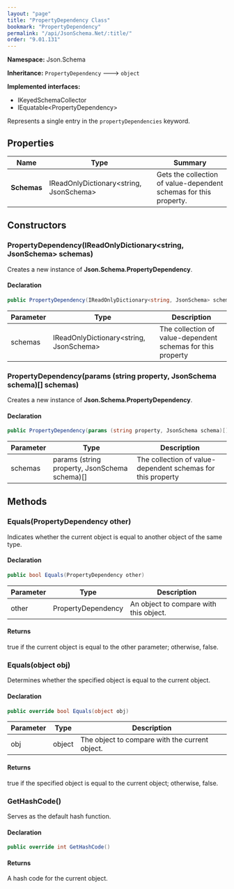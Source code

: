```yaml
---
layout: "page"
title: "PropertyDependency Class"
bookmark: "PropertyDependency"
permalink: "/api/JsonSchema.Net/:title/"
order: "9.01.131"
---
```

**Namespace:** Json.Schema

**Inheritance:**
`PropertyDependency`
 🡒 
`object`

**Implemented interfaces:**

- IKeyedSchemaCollector
- IEquatable\<PropertyDependency\>

Represents a single entry in the `propertyDependencies` keyword.

## Properties

| Name | Type | Summary |
|---|---|---|
| **Schemas** | IReadOnlyDictionary\<string, JsonSchema\> | Gets the collection of value-dependent schemas for this property. |

## Constructors

### PropertyDependency(IReadOnlyDictionary\<string, JsonSchema\> schemas)

Creates a new instance of **Json.Schema.PropertyDependency**.

#### Declaration

```c#
public PropertyDependency(IReadOnlyDictionary<string, JsonSchema> schemas)
```

| Parameter | Type | Description |
|---|---|---|
| schemas | IReadOnlyDictionary\<string, JsonSchema\> | The collection of value-dependent schemas for this property |


### PropertyDependency(params (string property, JsonSchema schema)[] schemas)

Creates a new instance of **Json.Schema.PropertyDependency**.

#### Declaration

```c#
public PropertyDependency(params (string property, JsonSchema schema)[] schemas)
```

| Parameter | Type | Description |
|---|---|---|
| schemas | params (string property, JsonSchema schema)[] | The collection of value-dependent schemas for this property |


## Methods

### Equals(PropertyDependency other)

Indicates whether the current object is equal to another object of the same type.

#### Declaration

```c#
public bool Equals(PropertyDependency other)
```

| Parameter | Type | Description |
|---|---|---|
| other | PropertyDependency | An object to compare with this object. |


#### Returns

true if the current object is equal to the <paramref name="other">other</paramref> parameter; otherwise, false.

### Equals(object obj)

Determines whether the specified object is equal to the current object.

#### Declaration

```c#
public override bool Equals(object obj)
```

| Parameter | Type | Description |
|---|---|---|
| obj | object | The object to compare with the current object. |


#### Returns

true if the specified object  is equal to the current object; otherwise, false.

### GetHashCode()

Serves as the default hash function.

#### Declaration

```c#
public override int GetHashCode()
```


#### Returns

A hash code for the current object.

